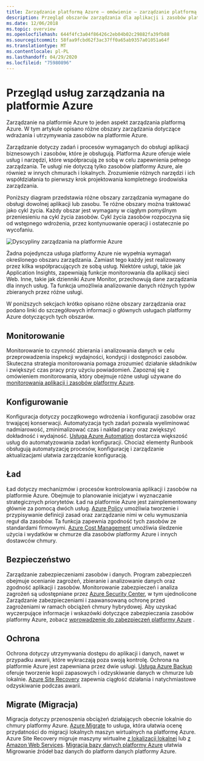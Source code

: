 ```yaml
---
title: Zarządzanie platformą Azure — omówienie — zarządzanie platformą Azure
description: Przegląd obszarów zarządzania dla aplikacji i zasobów platformy Azure z linkami do zawartości w narzędziach zarządzania platformy Azure.
ms.date: 12/06/2018
ms.topic: overview
ms.openlocfilehash: 644f4fc3a04f86426c2eb04b02c29882fa39fb88
ms.sourcegitcommit: 58faa9fcbd62f3ac37ff0a65ab9357a01051a64f
ms.translationtype: MT
ms.contentlocale: pl-PL
ms.lasthandoff: 04/29/2020
ms.locfileid: "75980896"
---
```

# <a name="overview-of-management-services-in-azure"></a>Przegląd usług zarządzania na platformie Azure

Zarządzanie na platformie Azure to jeden aspekt zarządzania platformą Azure. W tym artykule opisano różne obszary zarządzania dotyczące wdrażania i utrzymywania zasobów na platformie Azure.

Zarządzanie dotyczy zadań i procesów wymaganych do obsługi aplikacji biznesowych i zasobów, które je obsługują. Platforma Azure oferuje wiele usług i narzędzi, które współpracują ze sobą w celu zapewnienia pełnego zarządzania. Te usługi nie dotyczą tylko zasobów platformy Azure, ale również w innych chmurach i lokalnych. Zrozumienie różnych narzędzi i ich współdziałania to pierwszy krok projektowania kompletnego środowiska zarządzania.

Poniższy diagram przedstawia różne obszary zarządzania wymagane do obsługi dowolnej aplikacji lub zasobu. Te różne obszary można traktować jako cykl życia. Każdy obszar jest wymagany w ciągłym pomyślnym przeniesieniu na cykl życia zasobów. Cykl życia zasobów rozpoczyna się od wstępnego wdrożenia, przez kontynuowanie operacji i ostatecznie po wycofaniu.

![Dyscypliny zarządzania na platformie Azure](../monitoring/media/management-overview/management-capabilities.png)

Żadna pojedyncza usługa platformy Azure nie wypełnia wymagań określonego obszaru zarządzania. Zamiast tego każdy jest realizowany przez kilka współpracujących ze sobą usług. Niektóre usługi, takie jak Application Insights, zapewniają funkcje monitorowania dla aplikacji sieci Web. Inne, takie jak dzienniki Azure Monitor, przechowują dane zarządzania dla innych usług. Ta funkcja umożliwia analizowanie danych różnych typów zbieranych przez różne usługi.

W poniższych sekcjach krótko opisano różne obszary zarządzania oraz podano linki do szczegółowych informacji o głównych usługach platformy Azure dotyczących tych obszarów.

## <a name="monitor"></a>Monitorowanie

Monitorowanie to czynność zbierania i analizowania danych w celu przeprowadzenia inspekcji wydajności, kondycji i dostępności zasobów. Skuteczna strategia monitorowania pomaga zrozumieć działanie składników i zwiększyć czas pracy przy użyciu powiadomień. Zapoznaj się z omówieniem monitorowania, który obejmuje różne usługi używane do [monitorowania aplikacji i zasobów platformy Azure](../monitoring/monitoring-overview.md).

## <a name="configure"></a>Konfigurowanie

Konfiguracja dotyczy początkowego wdrożenia i konfiguracji zasobów oraz trwającej konserwacji.
Automatyzacja tych zadań pozwala wyeliminować nadmiarowość, zminimalizować czas i nakład pracy oraz zwiększyć dokładność i wydajność. [Usługa Azure Automation](../automation/automation-intro.md) dostarcza większość usług do automatyzowania zadań konfiguracji. Chociaż elementy Runbook obsługują automatyzację procesów, konfigurację i zarządzanie aktualizacjami ułatwia zarządzanie konfiguracją.

## <a name="govern"></a>Ład

Ład dotyczy mechanizmów i procesów kontrolowania aplikacji i zasobów na platformie Azure. Obejmuje to planowanie inicjatyw i wyznaczanie strategicznych priorytetów.
Ład na platformie Azure jest zaimplementowany głównie za pomocą dwóch usług. [Azure Policy](./policy/overview.md) umożliwia tworzenie i przypisywanie definicji zasad oraz zarządzanie nimi w celu wymuszania reguł dla zasobów. Ta funkcja zapewnia zgodność tych zasobów ze standardami firmowymi. [Azure Cost Management](../cost-management-billing/cost-management-billing-overview.md) umożliwia śledzenie użycia i wydatków w chmurze dla zasobów platformy Azure i innych dostawców chmury.

## <a name="secure"></a>Bezpieczeństwo

Zarządzanie zabezpieczeniami zasobów i danych. Program zabezpieczeń obejmuje ocenianie zagrożeń, zbieranie i analizowanie danych oraz zgodność aplikacji i zasobów. Monitorowanie zabezpieczeń i analiza zagrożeń są udostępniane przez [Azure Security Center](../security-center/security-center-intro.md), w tym ujednolicone Zarządzanie zabezpieczeniami i zaawansowaną ochronę przed zagrożeniami w ramach obciążeń chmury hybrydowej. Aby uzyskać wyczerpujące informacje i wskazówki dotyczące zabezpieczania zasobów platformy Azure, zobacz [wprowadzenie do zabezpieczeń platformy Azure](../security/fundamentals/overview.md) .

## <a name="protect"></a>Ochrona

Ochrona dotyczy utrzymywania dostępu do aplikacji i danych, nawet w przypadku awarii, które wykraczają poza swoją kontrolę. Ochrona na platformie Azure jest zapewniana przez dwie usługi. [Usługa Azure Backup](../backup/backup-introduction-to-azure-backup.md) oferuje tworzenie kopii zapasowych i odzyskiwanie danych w chmurze lub lokalnie. [Azure Site Recovery](../site-recovery/site-recovery-overview.md) zapewnia ciągłość działania i natychmiastowe odzyskiwanie podczas awarii.

## <a name="migrate"></a>Migrate (Migracja)

Migracja dotyczy przenoszenia obciążeń działających obecnie lokalnie do chmury platformy Azure.
[Azure Migrate](../migrate/migrate-overview.md) to usługa, która ułatwia ocenę przydatności do migracji lokalnych maszyn wirtualnych na platformę Azure. Azure Site Recovery migruje maszyny wirtualne [z lokalizacji lokalnej](../site-recovery/migrate-tutorial-on-premises-azure.md) lub [z Amazon Web Services](../site-recovery/migrate-tutorial-aws-azure.md). [Migracja bazy danych platformy Azure](../dms/dms-overview.md) ułatwia Migrowanie źródeł baz danych do platform danych platformy Azure.
